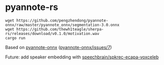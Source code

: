 # pyannote-rs

```console
wget https://github.com/pengzhendong/pyannote-onnx/raw/master/pyannote_onnx/segmentation-3.0.onnx
wget https://github.com/thewh1teagle/sherpa-rs/releases/download/v0.1.0/motivation.wav
cargo run
```

Based on [pyannote-onnx](https://github.com/pengzhendong/pyannote-onnx) ([pyannote-onnx/issues/7](https://github.com/pengzhendong/pyannote-onnx/issues/7))

Future: add speaker embedding with [speechbrain/spkrec-ecapa-voxceleb](https://huggingface.co/speechbrain/spkrec-ecapa-voxceleb)
